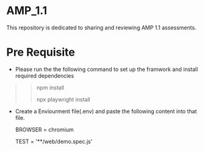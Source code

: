 # AMP_1.1
This repository is dedicated to sharing and reviewing AMP 1.1 assessments.

# Pre Requisite

- Please run the the following command to set up the framwork and install required dependencies

> > npm install
> > 
> > npx playwright install 
  

- Create a Enviourment file(.env) and paste the following content into that file.

  BROWSER = chromium

  TEST = '**/web/demo.spec.js'
